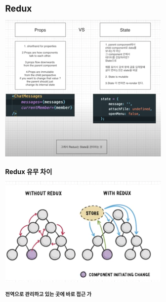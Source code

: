 # Redux

![](../../../.gitbook/assets/image%20%2810%29.png)

## Redux 유무 차이

![](../../../.gitbook/assets/image%20%287%29.png)

### 전역으로 관리하고 있는 곳에 바로 접근 가 

